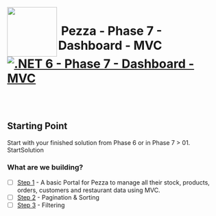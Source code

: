 <img align="left" width="116" height="116" src="../../pezza-logo.png" />

# &nbsp;**Pezza - Phase 7 - Dashboard - MVC** [![.NET 6 - Phase 7 - Dashboard - MVC](https://github.com/entelect-incubator/.NET/actions/workflows/dotnet-phase7-dashboard-mvc.yml/badge.svg)](https://github.com/entelect-incubator/.NET/actions/workflows/dotnet-phase7-dashboard-mvc.yml)

<br/><br/>

## **Starting Point**

Start with your finished solution from Phase 6 or in Phase 7 > 01. StartSolution

### **What are we building?**

- [ ] [Step 1](https://github.com/entelect-incubator/.NET/tree/master/Phase%207/02.%20Dashboard/MVC/Step%201) - A basic Portal for Pezza to manage all their stock, products, orders, customers and restaurant data using MVC.
- [ ] [Step 2](https://github.com/entelect-incubator/.NET/tree/master/Phase%207/02.%20Dashboard/MVC/Step%202) - Pagination & Sorting
- [ ] [Step 3](https://github.com/entelect-incubator/.NET/tree/master/Phase%207/02.%20Dashboard/MVC/Step%203) - Filtering
